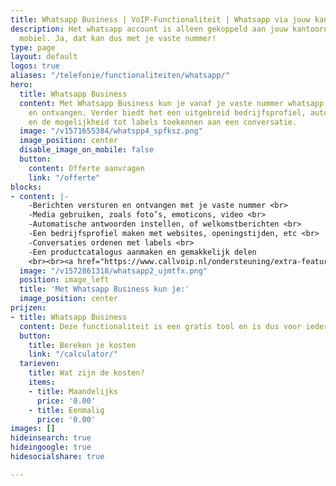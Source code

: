 ```yaml
---
title: Whatsapp Business | VoIP-Functionaliteit | Whatsapp via jouw kantoornummer
description: Het whatsapp account is alleen gekoppeld aan jouw kantoornummer i.p.v.
  mobiel. Ja, dat kan dus met je vaste nummer!
type: page
layout: default
logos: true
aliases: "/telefonie/functionaliteiten/whatsapp/"
hero:
  title: Whatsapp Business
  content: Met Whatsapp Business kun je vanaf je vaste nummer whatsapp-berichten sturen
    en ontvangen. Verder biedt het een uitgebreid bedrijfsprofiel, automatische berichten
    en de mogelijkheid tot labels toekennen aan een conversatie.
  image: "/v1571655384/whatspp4_spfksz.png"
  image_position: center
  disable_image_on_mobile: false
  button:
    content: Offerte aanvragen
    link: "/offerte"
blocks:
- content: |-
    -Berichten versturen en ontvangen met je vaste nummer <br>
    -Media gebruiken, zoals foto’s, emoticons, video <br>
    -Automatische antwoorden instellen, of welkomstberichten <br>
    -Een bedrijfsprofiel maken met websites, openingstijden, etc <br>
    -Conversaties ordenen met labels <br>
    -Een productcatalogus aanmaken en gemakkelijk delen
    <br><br><a href="https://www.callvoip.nl/ondersteuning/extra-features/snelstart-whatsapp-business/" class="button">Hoe werkt het?</a>
  image: "/v1572861318/whatsapp2_ujmtfx.png"
  position: image_left
  title: 'Met Whatsapp Business kun je:'
  image_position: center
prijzen:
- title: Whatsapp Business
  content: Deze functionaliteit is een gratis tool en is dus voor iedereen beschikbaar
  button:
    title: Bereken je kosten
    link: "/calculator/"
  tarieven:
    title: Wat zijn de kosten?
    items:
    - title: Maandelijks
      price: '0.00'
    - title: Eenmalig
      price: '0.00'
images: []
hideinsearch: true
hideingoogle: true
hidesocialshare: true

---
```

